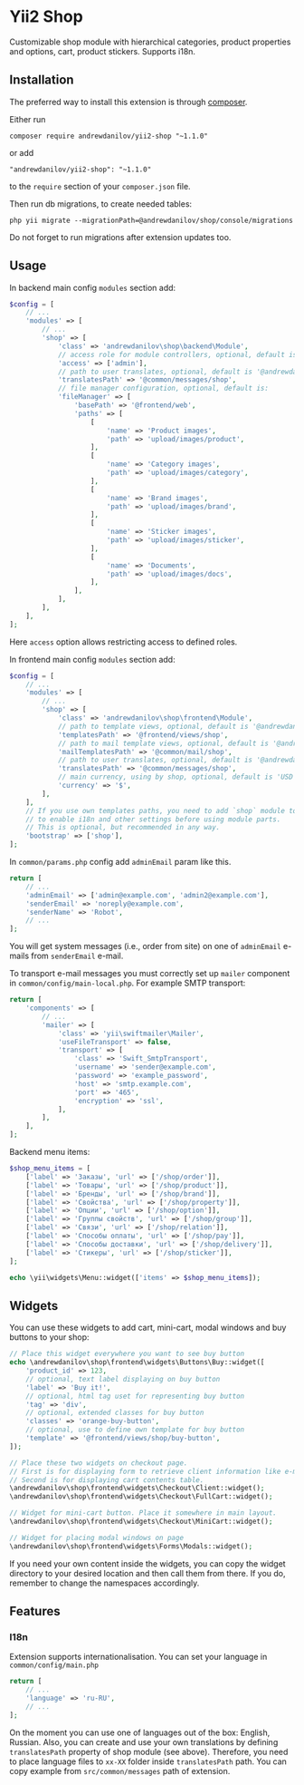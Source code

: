 Yii2 Shop
===================

Customizable shop module with hierarchical categories, product properties and options, cart, product stickers. Supports i18n.


Installation
------------

The preferred way to install this extension is through [composer](http://getcomposer.org/download/).

Either run

```
composer require andrewdanilov/yii2-shop "~1.1.0"
```

or add

```
"andrewdanilov/yii2-shop": "~1.1.0"
```

to the `require` section of your `composer.json` file.

Then run db migrations, to create needed tables:

```
php yii migrate --migrationPath=@andrewdanilov/shop/console/migrations
```

Do not forget to run migrations after extension updates too.

Usage
-----

In backend main config `modules` section add:

```php
$config = [
	// ...
	'modules' => [
		// ...
		'shop' => [
			'class' => 'andrewdanilov\shop\backend\Module',
			// access role for module controllers, optional, default is ['@']
			'access' => ['admin'],
			// path to user translates, optional, default is '@andrewdanilov/shop/common/messages'
			'translatesPath' => '@common/messages/shop',
			// file manager configuration, optional, default is:
			'fileManager' => [
				'basePath' => '@frontend/web',
				'paths' => [
					[
						'name' => 'Product images',
						'path' => 'upload/images/product',
					],
					[
						'name' => 'Category images',
						'path' => 'upload/images/category',
					],
					[
						'name' => 'Brand images',
						'path' => 'upload/images/brand',
					],
					[
						'name' => 'Sticker images',
						'path' => 'upload/images/sticker',
					],
					[
						'name' => 'Documents',
						'path' => 'upload/images/docs',
					],
				],
			],
		],
	],
];
```

Here `access` option allows restricting access to defined roles.

In frontend main config `modules` section add:

```php
$config = [
	// ...
	'modules' => [
		// ...
		'shop' => [
			'class' => 'andrewdanilov\shop\frontend\Module',
			// path to template views, optional, default is '@andrewdanilov/shop/frontend/views'
			'templatesPath' => '@frontend/views/shop',
			// path to mail template views, optional, default is '@andrewdanilov/shop/common/mail'
			'mailTemplatesPath' => '@common/mail/shop',
			// path to user translates, optional, default is '@andrewdanilov/shop/common/messages'
			'translatesPath' => '@common/messages/shop',
			// main currency, using by shop, optional, default is 'USD'
			'currency' => '$',
		],
	],
	// If you use own templates paths, you need to add `shop` module to `bootstrap` section
	// to enable i18n and other settings before using module parts.
	// This is optional, but recommended in any way.
	'bootstrap' => ['shop'],
];
```

In `common/params.php` config add `adminEmail` param like this.

```php
return [
    // ...
    'adminEmail' => ['admin@example.com', 'admin2@example.com'],
    'senderEmail' => 'noreply@example.com',
    'senderName' => 'Robot',
    // ...
];
```

You will get system messages (i.e., order from site) on one of `adminEmail` e-mails from `senderEmail` e-mail.

To transport e-mail messages you must correctly set up `mailer` component in `common/config/main-local.php`.
For example SMTP transport:

```php
return [
    'components' => [
        // ...
        'mailer' => [
	        'class' => 'yii\swiftmailer\Mailer',
	        'useFileTransport' => false,
	        'transport' => [
		        'class' => 'Swift_SmtpTransport',
		        'username' => 'sender@example.com',
		        'password' => 'example_password',
		        'host' => 'smtp.example.com',
		        'port' => '465',
		        'encryption' => 'ssl',
	        ],
        ],
    ],
];
```

Backend menu items:

```php
$shop_menu_items = [
	['label' => 'Заказы', 'url' => ['/shop/order']],
	['label' => 'Товары', 'url' => ['/shop/product']],
	['label' => 'Бренды', 'url' => ['/shop/brand']],
	['label' => 'Свойства', 'url' => ['/shop/property']],
	['label' => 'Опции', 'url' => ['/shop/option']],
	['label' => 'Группы свойств', 'url' => ['/shop/group']],
	['label' => 'Связи', 'url' => ['/shop/relation']],
	['label' => 'Способы оплаты', 'url' => ['/shop/pay']],
	['label' => 'Способы доставки', 'url' => ['/shop/delivery']],
	['label' => 'Стикеры', 'url' => ['/shop/sticker']],
];

echo \yii\widgets\Menu::widget(['items' => $shop_menu_items]);
```

Widgets
-------

You can use these widgets to add cart, mini-cart, modal windows and buy buttons to your shop:

```php
// Place this widget everywhere you want to see buy button
echo \andrewdanilov\shop\frontend\widgets\Buttons\Buy::widget([
    'product_id' => 123,
    // optional, text label displaying on buy button
    'label' => 'Buy it!',
    // optional, html tag uset for representing buy button
    'tag' => 'div',
    // optional, extended classes for buy button
    'classes' => 'orange-buy-button',
    // optional, use to define own template for buy button
    'template' => '@frontend/views/shop/buy-button',
]);

// Place these two widgets on checkout page.
// First is for displaying form to retrieve client information like e-mail, phone, etc.
// Second is for displaying cart contents table.
\andrewdanilov\shop\frontend\widgets\Checkout\Client::widget();
\andrewdanilov\shop\frontend\widgets\Checkout\FullCart::widget();

// Widget for mini-cart button. Place it somewhere in main layout.
\andrewdanilov\shop\frontend\widgets\Checkout\MiniCart::widget();

// Widget for placing modal windows on page
\andrewdanilov\shop\frontend\widgets\Forms\Modals::widget();
```

If you need your own content inside the widgets, you can copy the widget directory to your desired location and
then call them from there. If you do, remember to change the namespaces accordingly.


Features
--------

### I18n

Extension supports internationalisation. You can set your language in `common/config/main.php`

```php
return [
	// ...
	'language' => 'ru-RU',
	// ...
];
```

On the moment you can use one of languages out of the box: English, Russian. Also, you can create and use your own
translations by defining `translatesPath` property of shop module (see above). Therefore, you need to place
language files to `xx-XX` folder inside `translatesPath` path. You can copy example from `src/common/messages` path
of extension.